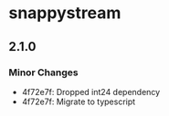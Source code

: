 # snappystream

## 2.1.0

### Minor Changes

- 4f72e7f: Dropped int24 dependency
- 4f72e7f: Migrate to typescript
